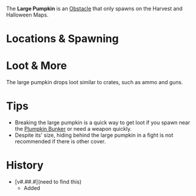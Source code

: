 <Event />

The **Large Pumpkin** is an [Obstacle](/obstacles) that only spawns on the Harvest and Halloween Maps.

# Locations & Spawning

# Loot & More

The large pumpkin drops loot similar to crates, such as ammo and guns.

# Tips

- Breaking the large pumpkin is a quick way to get loot if you spawn near the [Plumpkin Bunker](/buildings/plumpkin_bunker) or need a weapon quickly.
- Despite its' size, hiding behind the large pumpkin in a fight is not recommended if there is other cover.

# History

- [v#.##.#](need to find this)
  - Added
